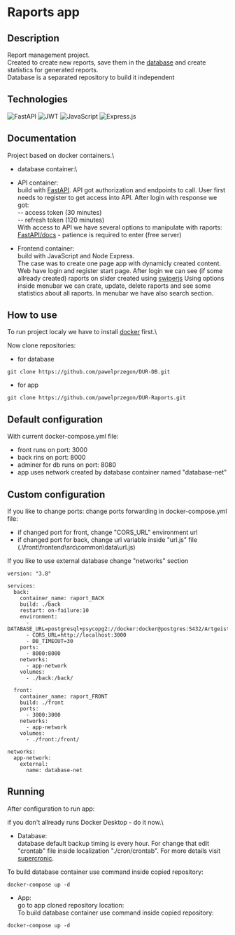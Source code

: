 # Raports app

## Description

Report management project.\
Created to create new reports, save them in the [database](https://github.com/pawelprzegon/DUR-DB.git) and create statistics for generated reports.\
Database is a separated repository to build it independent

## Technologies

![FastAPI](https://img.shields.io/badge/FastAPI-005571?style=for-the-badge&logo=fastapi)
![JWT](https://img.shields.io/badge/JWT-black?style=for-the-badge&logo=JSON%20web%20tokens)
![JavaScript](https://img.shields.io/badge/javascript-%23323330.svg?style=for-the-badge&logo=javascript&logoColor=%23F7DF1E)
![Express.js](https://img.shields.io/badge/express.js-%23404d59.svg?style=for-the-badge&logo=express&logoColor=%2361DAFB)

## Documentation

Project based on docker containers.\

- database container:\
- API container:\
   build with [FastAPI](https://fastapi.tiangolo.com/).
  API got authorization and endpoints to call. User first needs to register to get access into API.
  After login with response we got:\
   -- access token (30 minutes)\
   -- refresh token (120 minutes)\
   With access to API we have several options to manipulate with raports:\
   [FastAPI/docs](https://dur-raports-back.onrender.com/docs) - patience is required to enter (free server)

- Frontend container:\
   build with JavaScript and Node Express. \
   The case was to create one page app with dynamicly created content. \
   Web have login and register start page.
  After login we can see (if some allready created) raports on slider created using [swiperjs](https://swiperjs.com/swiper-api)
  Using options inside menubar we can crate, update, delete raports and see some statistics about all raports. In menubar we have also search section.

## How to use

To run project localy we have to install [docker](https://www.docker.com/products/docker-desktop/) first.\

Now clone repositories:

- for database

```
git clone https://github.com/pawelprzegon/DUR-DB.git
```

- for app

```
git clone https://github.com/pawelprzegon/DUR-Raports.git
```

## Default configuration

With current docker-compose.yml file:

- front runs on port: 3000
- back rins on port: 8000
- adminer for db runs on port: 8080
- app uses network created by database container named "database-net"
</p>

## Custom configuration

If you like to change ports:
change ports forwarding in docker-compose.yml file:

- if changed port for front, change "CORS_URL" environment url
- if changed port for back, change url variable inside "url.js" file
  (.\front\frontend\src\common\data\url.js)

If you like to use external database change "networks" section

```
version: "3.8"

services:
  back:
    container_name: raport_BACK
    build: ./back
    restart: on-failure:10
    environment:
      - DATABASE_URL=postgresql+psycopg2://docker:docker@postgres:5432/Artgeist_API
      - CORS_URL=http://localhost:3000
      - DB_TIMEOUT=30
    ports:
      - 8000:8000
    networks:
      - app-network
    volumes:
      - ./back:/back/

  front:
    container_name: raport_FRONT
    build: ./front
    ports:
      - 3000:3000
    networks:
      - app-network
    volumes:
      - ./front:/front/

networks:
  app-network:
    external:
      name: database-net
```

## Running

After configuration to run app:

if you don't allready runs Docker Desktop - do it now.\

- Database:\
database default backup timing is every hour. For change that edit "crontab" file inside localization "./cron/crontab". For more details visit [supercronic](https://github.com/aptible/supercronic).
</p> 
To build database container use command inside copied repository:

```
docker-compose up -d
```

- App:\
  go to app cloned repository location:\
  To build database container use command inside copied repository:

```
docker-compose up -d
```
